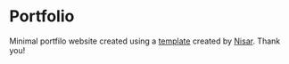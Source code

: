# Portfolio

Minimal portfilo website created using a [template](https://github.com/nisarhassan12/portfolio-template) created by [Nisar](https://github.com/nisarhassan12). Thank you!